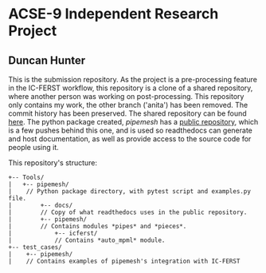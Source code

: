 # ACSE-9 Independent Research Project
## Duncan Hunter

This is the submission repository. As the project is a pre-processing feature in the IC-FERST workflow, this repository is a clone of a shared repository, where another person was working on post-processing. This repository only contains my work, the other branch ('anita') has been removed. The commit history has been preserved. The shared repository can be found [here](https://github.com/ImperialCollegeLondon/icferst_ACSE-IRP). The python package created, *pipemesh* has a [public repository](https://github.com/Duncan-Hunter/pipemesh), which is a few pushes behind this one, and is used so readthedocs can generate and host documentation, as well as provide access to the source code for people using it.

This repository's structure:
```
+-- Tools/
|   +-- pipemesh/
|    // Python package directory, with pytest script and examples.py file.
|        +-- docs/
|        // Copy of what readthedocs uses in the public repository.
|        +-- pipemesh/
|        // Contains modules *pipes* and *pieces*.
|            +-- icferst/
|            // Contains *auto_mpml* module.
+-- test_cases/
|    +-- pipemesh/
|    // Contains examples of pipemesh's integration with IC-FERST
```